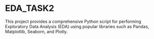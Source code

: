 # EDA_TASK2
This project provides a comprehensive Python script for performing Exploratory Data Analysis (EDA) using popular libraries such as Pandas, Matplotlib, Seaborn, and Plotly. 
